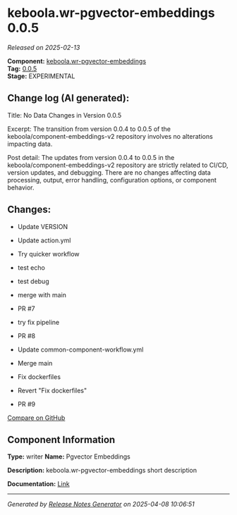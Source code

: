 #  keboola.wr-pgvector-embeddings 0.0.5

_Released on 2025-02-13_

**Component:** [keboola.wr-pgvector-embeddings](https://github.com/keboola/component-embeddings-v2)  
**Tag:** [0.0.5](https://github.com/keboola/component-embeddings-v2/releases/tag/0.0.5)  
**Stage:** EXPERIMENTAL


## Change log (AI generated):
Title: No Data Changes in Version 0.0.5

Excerpt: The transition from version 0.0.4 to 0.0.5 of the keboola/component-embeddings-v2 repository involves no alterations impacting data.

Post detail: The updates from version 0.0.4 to 0.0.5 in the keboola/component-embeddings-v2 repository are strictly related to CI/CD, version updates, and debugging. There are no changes affecting data processing, output, error handling, configuration options, or component behavior.



## Changes:



- Update VERSION 




- Update action.yml 




- Try quicker workflow 




- test echo 




- test debug 






- merge with main 




- PR #7 




- try fix pipeline 




- PR #8 








- Update common-component-workflow.yml 
















- Merge main 




- Fix dockerfiles 




- Revert "Fix dockerfiles" 






- PR #9 







[Compare on GitHub](https://github.com/keboola/component-embeddings-v2/compare/0.0.4...0.0.5)



## Component Information
**Type:** writer
**Name:** Pgvector Embeddings

**Description:** keboola.wr-pgvector-embeddings short description


**Documentation:** [Link](https://github.com/keboola/component-embeddings-v2/blob/master/README.md)



---
_Generated by [Release Notes Generator](https://github.com/keboola/release-notes-generator)
on 2025-04-08 10:06:51_